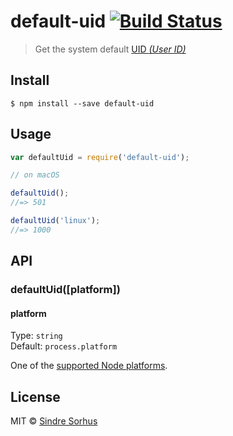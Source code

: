 # default-uid [![Build Status](https://travis-ci.org/sindresorhus/default-uid.svg?branch=master)](https://travis-ci.org/sindresorhus/default-uid)

> Get the system default [UID *(User ID)*](http://www.linfo.org/uid.html)


## Install

```
$ npm install --save default-uid
```


## Usage

```js
var defaultUid = require('default-uid');

// on macOS

defaultUid();
//=> 501

defaultUid('linux');
//=> 1000
```


## API

### defaultUid([platform])

#### platform

Type: `string`  
Default: `process.platform`

One of the [supported Node platforms](http://nodejs.org/api/process.html#process_process_platform).


## License

MIT © [Sindre Sorhus](http://sindresorhus.com)
